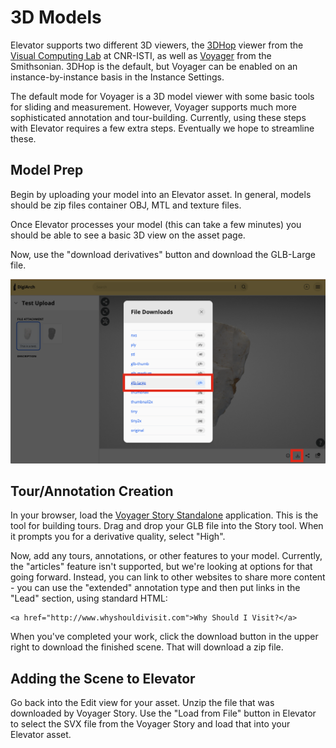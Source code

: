 # 3D Models

Elevator supports two different 3D viewers, the [3DHop](https://3dhop.net) viewer from the [Visual Computing Lab](http://vcg.isti.cnr.it) at CNR-ISTI, as well as [Voyager](https://smithsonian.github.io/dpo-voyager/) from the Smithsonian. 3DHop is the default, but Voyager can be enabled on an instance-by-instance basis in the Instance Settings. 

The default mode for Voyager is a 3D model viewer with some basic tools for sliding and measurement. However, Voyager supports much more sophisticated annotation and tour-building. Currently, using these steps with Elevator requires a few extra steps. Eventually we hope to streamline these.

## Model Prep

Begin by uploading your model into an Elevator asset. In general, models should be zip files container OBJ, MTL and texture files. 

Once Elevator processes your model (this can take a few minutes) you should be able to see a basic 3D view on the asset page.

Now, use the "download derivatives" button and download the GLB-Large file.

!["GLB Large Download"](./glb-large.png)

## Tour/Annotation Creation

In your browser, load the [Voyager Story Standalone](https://3d.si.edu/voyager-story-standalone) application. This is the tool for building tours. Drag and drop your GLB file into the Story tool. When it prompts you for a derivative quality, select "High".

Now, add any tours, annotations, or other features to your model. Currently, the "articles" feature isn't supported, but we're looking at options for that going forward. Instead, you can link to other websites to share more content - you can use the "extended" annotation type and then put links in the "Lead" section, using standard HTML:
```
<a href="http://www.whyshouldivisit.com">Why Should I Visit?</a>
```

When you've completed your work, click the download button in the upper right to download the finished scene. That will download a zip file.

## Adding the Scene to Elevator

Go back into the Edit view for your asset. Unzip the file that was downloaded by Voyager Story. Use the "Load from File" button in Elevator to select the SVX file from the Voyager Story and load that into your Elevator asset. 